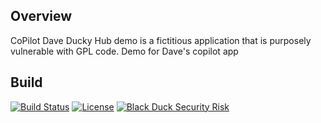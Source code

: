 ## Overview ##
CoPilot Dave Ducky Hub demo is a fictitious application that is purposely vulnerable with GPL code.  Demo for Dave's copilot app

## Build ##

[![Build Status](https://travis-ci.org/davemeurer/copilot-dave-ducky.svg?branch=master)](https://travis-ci.org/davemeurer/copilot-dave-ducky) [![License](https://img.shields.io/badge/License-Apache%202.0-blue.svg)](https://opensource.org/licenses/Apache-2.0) [![Black Duck Security Risk](https://copilot-test.blackducksoftware.com/github/repos/davemeurer/copilot-dave-ducky/branches/master/badge-risk.svg)](https://copilot-test.blackducksoftware.com/github/repos/davemeurer/copilot-dave-ducky/branches/master)
